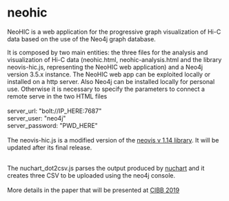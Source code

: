 # neohic
NeoHIC is a web application for the progressive graph visualization of Hi-C data based on the use of the Neo4j graph database.

It is composed by two main entities: the three files for the analysis and visualization of Hi-C data (neohic.html, neohic-analysis.html and the library neovis-hic.js, representing the NeoHIC web application) and a Neo4j version 3.5.x instance. The NeoHIC web app can be exploited locally or installed on a http server. Also Neo4j can be installed locally for personal use. Otherwise it is necessary to specify the parameters to connect a remote serve in the two HTML files
<BR><BR>
   server_url: "bolt://IP_HERE:7687"<BR>
   server_user: "neo4j"<BR>
   server_password: "PWD_HERE"<BR>
<BR>
The neovis-hic.js is a modified version of the <A href="https://github.com/neo4j-contrib/neovis.js" target="_blank">neovis v 1.14 library</a>. It will be updated after its final release. <BR><BR>
  
The nuchart_dot2csv.js parses the output produced by <A href="https://hub.docker.com/r/imerelli/nuchart" target="_blank">nuchart</a> and it creates three CSV to be uploaded using the neo4j console.<BR><BR>
More details in the paper that will be presented at <a href="http://dinamico2.unibg.it/cazzaniga/cibb2019/call.html" target="_blank">CIBB 2019</A>
